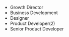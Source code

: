 - Growth Director
- Business Development
- Designer
- Product Developer(2)
- Senior Product Developer
